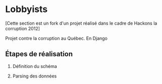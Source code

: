 Lobbyists
===================

[Cette section est un fork d'un projet réalisé dans le cadre de Hackons la corruption 2012]

Projet contre la corruption au Québec. En Django

Étapes de réalisation
---------------------

1. Définition du schéma

2. Parsing des données

